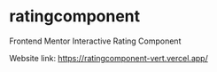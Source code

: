 # ratingcomponent
Frontend Mentor Interactive Rating Component

Website link: https://ratingcomponent-vert.vercel.app/
